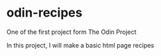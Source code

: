 # odin-recipes
One of the first project form The Odin Project

In this project, I will make a basic html page recipes